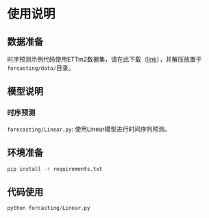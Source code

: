 # 使用说明

## 数据准备
时序预测示例代码使用ETTm2数据集，请在此下载（[link](https://drive.google.com/file/d/1v5az7yXB5J4se5UHrmXzedSCrMlDWAtH/view?usp=sharing)），并解压放置于 `forcasting/data/`目录。

## 模型说明
### 时序预测
`forecasting/Linear.py`: 使用Linear模型进行时间序列预测。

## 环境准备
```bash
pip install -r requirements.txt
```
## 代码使用

```python
python forcasting/Linear.py
```

